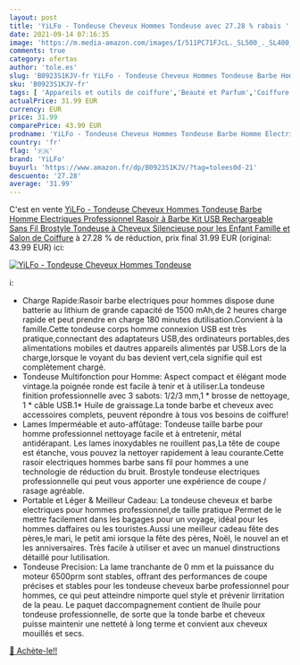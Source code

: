 ```yaml
---
layout: post
title: 'YiLFo - Tondeuse Cheveux Hommes Tondeuse avec 27.28 % rabais '
date: 2021-09-14 07:16:35
image: 'https://m.media-amazon.com/images/I/511PC71FJcL._SL500_._SL400_.jpg'
comments: true
category: ofertas
author: 'tole.es'
slug: 'B0923S1KJV-fr YiLFo - Tondeuse Cheveux Hommes Tondeuse Barbe Homme...'
sku: 'B0923S1KJV-fr'
tags: [ 'Appareils et outils de coiffure','Beauté et Parfum','Coiffure et soins des cheveux','Tondeuses à cheveux','yilfo', ]
actualPrice: 31.99 EUR
currency: EUR
price: 31.99
comparePrice: 43.99 EUR
prodname: 'YiLFo - Tondeuse Cheveux Hommes Tondeuse Barbe Homme Electriques Professionnel Rasoir à Barbe Kit USB Rechargeable Sans Fil Brostyle Tondeuse à Cheveux Silencieuse pour les Enfant Famille et Salon de Coiffure'
country: 'fr'
flag: '🇫🇷'
brand: 'YiLFo'
buyurl: 'https://www.amazon.fr/dp/B0923S1KJV/?tag=tolees0d-21'
descuento: '27.28'
average: '31.99'
---
```


C'est en vente [YiLFo - Tondeuse Cheveux Hommes Tondeuse Barbe Homme Electriques Professionnel Rasoir à Barbe Kit USB Rechargeable Sans Fil Brostyle Tondeuse à Cheveux Silencieuse pour les Enfant Famille et Salon de Coiffure](https://www.amazon.fr/dp/B0923S1KJV/?tag=tolees0d-21)  à  27.28 % de réduction, prix final  31.99 EUR (original: 43.99 EUR) ici:

[![YiLFo - Tondeuse Cheveux Hommes Tondeuse](https://m.media-amazon.com/images/I/511PC71FJcL._SL500_._SL400_.jpg)](https://www.amazon.fr/dp/B0923S1KJV/?tag=tolees0d-21)

ℹ️:

- Charge Rapide:Rasoir barbe electriques pour hommes dispose dune batterie au lithium de grande capacité de 1500 mAh,de 2 heures charge rapide et peut prendre en charge 180 minutes dutilisation.Convient à la famille.Cette tondeuse corps homme connexion USB est très pratique,connectant des adaptateurs USB,des ordinateurs portables,des alimentations mobiles et dautres appareils alimentés par USB.Lors de la charge,lorsque le voyant du bas devient vert,cela signifie quil est complètement chargé.
- Tondeuse Multifonction pour Homme: Aspect compact et élégant mode vintage.la poignée ronde est facile à tenir et à utiliser.La tondeuse finition professionnelle avec 3 sabots: 1/2/3 mm,1 * brosse de nettoyage, 1 * câble USB.1* Huile de graissage.La tonde barbe et cheveux avec accessoires complets, peuvent répondre à tous vos besoins de coiffure!
- Lames lmperméable et auto-affûtage: Tondeuse taille barbe pour homme professionnel nettoyage facile et à entretenir, métal antidérapant. Les lames inoxydables ne rouillent pas,La tête de coupe est étanche, vous pouvez la nettoyer rapidement à leau courante.Cette rasoir electriques hommes barbe sans fil pour hommes a une technologie de réduction du bruit. Brostyle tondeuse electriques professionnelle qui peut vous apporter une expérience de coupe / rasage agréable.
- Portable et Léger & Meilleur Cadeau: La tondeuse cheveux et barbe electriques pour hommes professionnel,de taille pratique Permet de le mettre facilement dans les bagages pour un voyage, idéal pour les hommes daffaires ou les touristes.Aussi une meilleur cadeau fête des pères,le mari, le petit ami iorsque la fête des pères, Noël, le nouvel an et les anniversaires. Très facile à utiliser et avec un manuel dinstructions détaillé pour lutilisation.
- Tondeuse Precision: La lame tranchante de 0 mm et la puissance du moteur 6500prm sont stables, offrant des performances de coupe précises et stables pour les tondeuse cheveux barbe professionnel pour hommes, ce qui peut atteindre nimporte quel style et prévenir lirritation de la peau. Le paquet daccompagnement contient de lhuile pour tondeuse professionnelle, de sorte que la tonde barbe et cheveux puisse maintenir une netteté à long terme et convient aux cheveux mouillés et secs.

[🛒 Achète-le!!](https://www.amazon.fr/dp/B0923S1KJV/?tag=tolees0d-21)

